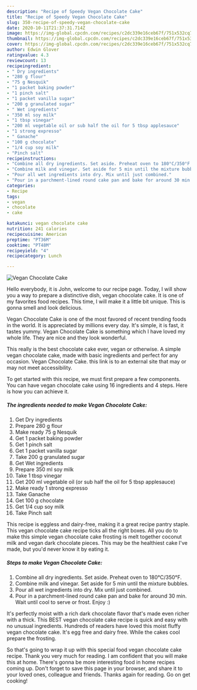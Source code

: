 ```yaml
---
description: "Recipe of Speedy Vegan Chocolate Cake"
title: "Recipe of Speedy Vegan Chocolate Cake"
slug: 350-recipe-of-speedy-vegan-chocolate-cake
date: 2020-10-11T21:37:31.714Z
image: https://img-global.cpcdn.com/recipes/c2dc339e16ceb67f/751x532cq70/vegan-chocolate-cake-recipe-main-photo.jpg
thumbnail: https://img-global.cpcdn.com/recipes/c2dc339e16ceb67f/751x532cq70/vegan-chocolate-cake-recipe-main-photo.jpg
cover: https://img-global.cpcdn.com/recipes/c2dc339e16ceb67f/751x532cq70/vegan-chocolate-cake-recipe-main-photo.jpg
author: Edwin Glover
ratingvalue: 4.3
reviewcount: 13
recipeingredient:
- " Dry ingredients"
- "280 g flour"
- "75 g Nesquik"
- "1 packet baking powder"
- "1 pinch salt"
- "1 packet vanilla sugar"
- "200 g granulated sugar"
- " Wet ingredients"
- "350 ml soy milk"
- "1 tbsp vinegar"
- "200 ml vegetable oil or sub half the oil for 5 tbsp applesauce"
- "1 strong expresso"
- " Ganache"
- "100 g chocolate"
- "1/4 cup soy milk"
- "Pinch salt"
recipeinstructions:
- "Combine all dry ingredients. Set aside. Preheat oven to 180°C/350°F."
- "Combine milk and vinegar. Set aside for 5 min until the mixture bubbles."
- "Pour all wet ingredients into dry. Mix until just combined."
- "Pour in a parchment-lined round cake pan and bake for around 30 min. Wait until cool to serve or frost. Enjoy :)"
categories:
- Recipe
tags:
- vegan
- chocolate
- cake

katakunci: vegan chocolate cake 
nutrition: 241 calories
recipecuisine: American
preptime: "PT36M"
cooktime: "PT48M"
recipeyield: "4"
recipecategory: Lunch

---
```



![Vegan Chocolate Cake](https://img-global.cpcdn.com/recipes/c2dc339e16ceb67f/751x532cq70/vegan-chocolate-cake-recipe-main-photo.jpg)

Hello everybody, it is John, welcome to our recipe page. Today, I will show you a way to prepare a distinctive dish, vegan chocolate cake. It is one of my favorites food recipes. This time, I will make it a little bit unique. This is gonna smell and look delicious.

Vegan Chocolate Cake is one of the most favored of recent trending foods in the world. It is appreciated by millions every day. It's simple, it is fast, it tastes yummy. Vegan Chocolate Cake is something which I have loved my whole life. They are nice and they look wonderful.

This really is the best chocolate cake ever, vegan or otherwise. A simple vegan chocolate cake, made with basic ingredients and perfect for any occasion. Vegan Chocolate Cake. this link is to an external site that may or may not meet accessibility.


To get started with this recipe, we must first prepare a few components. You can have vegan chocolate cake using 16 ingredients and 4 steps. Here is how you can achieve it.

<!--inarticleads1-->

##### The ingredients needed to make Vegan Chocolate Cake:

1. Get  Dry ingredients
1. Prepare 280 g flour
1. Make ready 75 g Nesquik
1. Get 1 packet baking powder
1. Get 1 pinch salt
1. Get 1 packet vanilla sugar
1. Take 200 g granulated sugar
1. Get  Wet ingredients
1. Prepare 350 ml soy milk
1. Take 1 tbsp vinegar
1. Get 200 ml vegetable oil (or sub half the oil for 5 tbsp applesauce)
1. Make ready 1 strong expresso
1. Take  Ganache
1. Get 100 g chocolate
1. Get 1/4 cup soy milk
1. Take Pinch salt


This recipe is eggless and dairy-free, making it a great recipe pantry staple. This vegan chocolate cake recipe ticks all the right boxes. All you do to make this simple vegan chocolate cake frosting is melt together coconut milk and vegan dark chocolate pieces. This may be the healthiest cake I&#39;ve made, but you&#39;d never know it by eating it. 

<!--inarticleads2-->

##### Steps to make Vegan Chocolate Cake:

1. Combine all dry ingredients. Set aside. Preheat oven to 180°C/350°F.
1. Combine milk and vinegar. Set aside for 5 min until the mixture bubbles.
1. Pour all wet ingredients into dry. Mix until just combined.
1. Pour in a parchment-lined round cake pan and bake for around 30 min. Wait until cool to serve or frost. Enjoy :)


It&#39;s perfectly moist with a rich dark chocolate flavor that&#39;s made even richer with a thick. This BEST vegan chocolate cake recipe is quick and easy with no unusual ingredients. Hundreds of readers have loved this moist fluffy vegan chocolate cake. It&#39;s egg free and dairy free. While the cakes cool prepare the frosting. 

So that's going to wrap it up with this special food vegan chocolate cake recipe. Thank you very much for reading. I am confident that you will make this at home. There's gonna be more interesting food in home recipes coming up. Don't forget to save this page in your browser, and share it to your loved ones, colleague and friends. Thanks again for reading. Go on get cooking!
